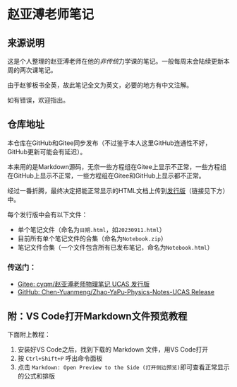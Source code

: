 # 赵亚溥老师笔记


## 来源说明

这是个人整理的赵亚溥老师在他的*非传统*力学课的笔记。一般每周末会陆续更新本周的两次课笔记。

由于赵爹板书全英，故此笔记全文为英文，必要的地方有中文注解。

如有错误，欢迎指出。

## 仓库地址

本仓库在GitHub和Gitee同步发布（不过鉴于本人这里GitHub连通性不好，GitHub更新可能会有延迟）。

本来用的是Markdown源码，无奈一些方程组在Gitee上显示不正常，一些方程组在GitHub上显示不正常，一些方程组在Gitee和GitHub上显示都不正常。

经过一番折腾，最终决定把能正常显示的HTML文档上传到[发行版](#传送门)（链接见下方）中。

每个发行版中会有以下文件：
- 单个笔记文件（命名为`日期.html`，如`20230911.html`）
- 目前所有单个笔记文件的合集（命名为`Notebook.zip`）
- 笔记文件合集（一个文件包含所有已发布笔记，命名为`Notebook.html`）

### 传送门：
- [Gitee: cyqm/赵亚溥老师物理笔记 UCAS 发行版](https://gitee.com/cyqm_zz/zhao-ya-pu-physics-notes-ucas/releases)
- [GitHub: Chen-Yuanmeng/Zhao-YaPu-Physics-Notes-UCAS Release](https://github.com/Chen-Yuanmeng/Zhao-YaPu-Physics-Notes-UCAS/releases)

## 附：VS Code打开Markdown文件预览教程
下面附上教程：

1. 安装好VS Code之后，找到下载的 Markdown 文件，用VS Code打开
2. 按 `Ctrl+Shift+P` 呼出命令面板
3. 点击 `Markdown: Open Preview to the Side (打开侧边预览)`即可查看正常显示的公式和排版